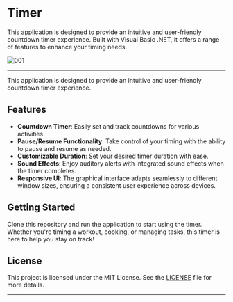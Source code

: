 # Timer

This application is designed to provide an intuitive and user-friendly countdown timer experience. Built with Visual Basic .NET, it offers a range of features to enhance your timing needs.


![001](https://github.com/user-attachments/assets/eca26745-0404-4240-a4fe-042adb1956a8)

---


This application is designed to provide an intuitive and user-friendly countdown timer experience.

## Features

- **Countdown Timer**: Easily set and track countdowns for various activities.
- **Pause/Resume Functionality**: Take control of your timing with the ability to pause and resume as needed.
- **Customizable Duration**: Set your desired timer duration with ease.
- **Sound Effects**: Enjoy auditory alerts with integrated sound effects when the timer completes.
- **Responsive UI**: The graphical interface adapts seamlessly to different window sizes, ensuring a consistent user experience across devices.

## Getting Started

Clone this repository and run the application to start using the timer. Whether you're timing a workout, cooking, or managing tasks, this timer is here to help you stay on track!

## License

This project is licensed under the MIT License. See the [LICENSE](LICENSE.txt) file for more details.

---
